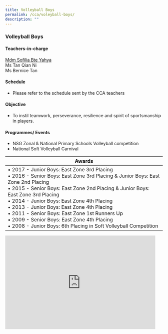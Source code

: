 ```yaml
---
title: Volleyball Boys
permalink: /cca/voleyball-boys/
description: ""
---
```

### Volleyball Boys

#### Teachers-in-charge

[Mdm Sofilia Bte Yahya](mailto:sofilia_yahya@moe.edu.sg)  <br>
Ms Tan Qian Ni  <br>
Ms Bernice Tan

  

#### Schedule

* Please refer to the schedule sent by the CCA teachers  

#### Objective

* To instil teamwork, perseverance, resilience and spirit of sportsmanship in players.  
  

#### Programmes/ Events  

*   NSG Zonal &amp; National Primary Schools Volleyball competition&nbsp;
*   National Soft Volleyball Carnival

| Awards |
|---|
| • 2017 - Junior Boys: East Zone 3rd Placing<br>• 2016 - Senior Boys: East Zone 3rd Placing &amp; Junior Boys: East Zone 2nd Placing<br>• 2015 - Senior Boys: East Zone 2nd Placing &amp; Junior Boys: East Zone 3rd Placing<br>• 2014 - Junior Boys: East Zone 4th Placing <br>• 2013 - Junior Boys: East Zone 4th Placing<br>• 2011 - Senior Boys: East Zone 1st Runners Up<br>• 2009 - Senior Boys: East Zone 4th Placing<br>• 2008 - Junior Boys: 6th Placing in Soft Volleyball Competition |

<iframe allowfullscreen="true" height="299" width="480" frameborder="0" src="https://docs.google.com/presentation/d/e/2PACX-1vQBiR8-cKnFtXKJ_pk76Qr0yx4nJvFvMJL2LJF5Rb90r1Ht1vUDvhHWwDR8OUG1MUuA1_gftpdQdsqx/embed?start=false&amp;loop=false&amp;delayms=5000"></iframe>